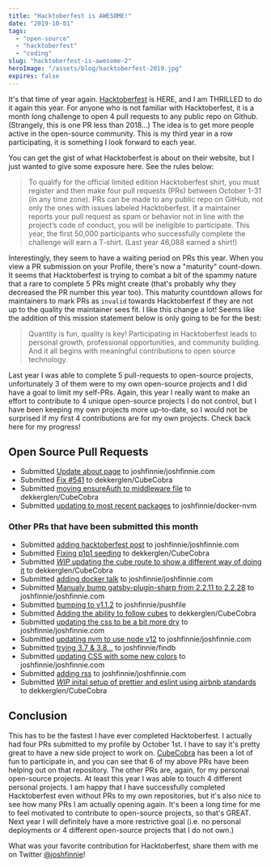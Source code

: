 ```yaml
---
title: "Hacktoberfest is AWESOME!"
date: "2019-10-01"
tags:
  - "open-source"
  - "hacktoberfest"
  - "coding"
slug: "hacktoberfest-is-awesome-2"
heroImage: "/assets/blog/hacktoberfest-2019.jpg"
expires: false
---
```


It's that time of year again. [Hacktoberfest](https://hacktoberfest.digitalocean.com/) is HERE, and I am THRILLED to do it again this year. For anyone who is not familiar with Hacktoberfest, it is a month long challenge to open 4 pull requests to any public repo on Github. (Strangely, this is one PR less than 2018...) The idea is to get more people active in the open-source community. This is my third year in a row participating, it is something I look forward to each year.

You can get the gist of what Hacktoberfest is about on their website, but I just wanted to give some exposure here. See the rules below:

> To qualify for the official limited edition Hacktoberfest shirt, you must register and then make four pull requests (PRs) between October 1-31 (in any time zone). PRs can be made to any public repo on GitHub, not only the ones with issues labeled Hacktoberfest. If a maintainer reports your pull request as spam or behavior not in line with the project’s code of conduct, you will be ineligible to participate. This year, the first 50,000 participants who successfully complete the challenge will earn a T-shirt. (Last year 46,088 earned a shirt!)

Interestingly, they seem to have a waiting period on PRs this year. When you view a PR submission on your Profile, there's
now a "maturity" count-down. It seems that Hacktoberfest is trying to combat a bit of the spammy nature that a rare to
complete 5 PRs might create (that's probably why they decreased the PR number this year too). This maturity countdown allows
for maintainers to mark PRs as `invalid` towards Hacktoberfest if they are not up to the quality the maintainer sees fit. I
like this change a lot! Seems like the addition of this mission statement below is only going to be for the best:

> Quantity is fun, quality is key! Participating in Hacktoberfest leads to personal growth, professional opportunities, and community building. And it all begins with meaningful contributions to open source technology.

Last year I was able to complete 5 pull-requests to open-source projects, unfortunately 3 of them were to my own open-source projects and I did have a goal to limit my self-PRs. Again, this year I really want to make an effort to contribute to 4 unique open-source projects I do not control, but I have been keeping my own projects more up-to-date, so I would not be surprised if my first 4 contributions are for my own projects. Check back here for my progress!

## Open Source Pull Requests

- Submitted <a href="https://github.com/joshfinnie/joshfinnie.com/pull/298">Update about page</a> to joshfinnie/joshfinnie.com
- Submitted <a href="https://github.com/dekkerglen/CubeCobra/pull/548">Fix #541</a> to dekkerglen/CubeCobra
- Submitted <a href="https://github.com/dekkerglen/CubeCobra/pull/561">moving ensureAuth to middleware file</a> to dekkerglen/CubeCobra
- Submitted <a href="https://github.com/joshfinnie/docker-nvm/pull/1">updating to most recent packages</a> to joshfinnie/docker-nvm

### Other PRs that have been submitted this month

- Submitted <a href="https://github.com/joshfinnie/joshfinnie.com/pull/304">adding hacktoberfest post</a> to joshfinnie/joshfinnie.com
- Submitted <a href="https://github.com/dekkerglen/CubeCobra/pull/576">Fixing p1p1 seeding</a> to dekkerglen/CubeCobra
- Submitted <a href="https://github.com/dekkerglen/CubeCobra/pull/577">_WIP_ updating the cube route to show a different way of doing it</a> to dekkerglen/CubeCobra
- Submitted <a href="https://github.com/joshfinnie/joshfinnie.com/pull/315">adding docker talk</a> to joshfinnie/joshfinnie.com
- Submitted <a href="https://github.com/joshfinnie/joshfinnie.com/pull/316">Manualy bump gatsby-plugin-sharp from 2.2.11 to 2.2.28</a> to joshfinnie/joshfinnie.com
- Submitted <a href="https://github.com/joshfinnie/pushfile/pull/198">bumping to v1.1.2</a> to joshfinnie/pushfile
- Submitted <a href="https://github.com/dekkerglen/CubeCobra/pull/623">Adding the ability to follow cubes</a> to dekkerglen/CubeCobra
- Submitted <a href="https://github.com/joshfinnie/joshfinnie.com/pull/347">updating the css to be a bit more dry</a> to joshfinnie/joshfinnie.com
- Submitted <a href="https://github.com/joshfinnie/joshfinnie.com/pull/349">updating nvm to use node v12</a> to joshfinnie/joshfinnie.com
- Submitted <a href="https://github.com/joshfinnie/findb/pull/21">trying 3.7 & 3.8...</a> to joshfinnie/findb
- Submitted <a href="https://github.com/joshfinnie/joshfinnie.com/pull/367">updating CSS with some new colors</a> to joshfinnie/joshfinnie.com
- Submitted <a href="https://github.com/joshfinnie/joshfinnie.com/pull/368">adding rss</a> to joshfinnie/joshfinnie.com
- Submitted <a href="https://github.com/dekkerglen/CubeCobra/pull/644">_WIP_ inital setup of prettier and eslint using airbnb standards</a> to dekkerglen/CubeCobra

## Conclusion

This has to be the fastest I have ever completed Hacktoberfest. I actually had four PRs submitted to my profile by October 1st. I have to say it's pretty great
to have a new side project to work on. [CubeCobra](https://github.com/dekkerglen/CubeCobra) has been a lot of fun to participate in, and you can see that 6 of my
above PRs have been helping out on that repository. The other PRs are, again, for my personal open-source projects. At least this year I was able to touch 4 different
personal projects. I am happy that I have successfully completed Hacktoberfest even without PRs to my own repositories, but it's also nice to see how many PRs I am
actually opening again. It's been a long time for me to feel motivated to contribute to open-source projects, so that's GREAT. Next year I will definitely have a more
restrictive goal (i.e. no personal deployments or 4 different open-source projects that I do not own.)

What was your favorite contribution for Hacktoberfest, share them with me on Twitter [@joshfinnie](https://twitter.com/joshfinnie)!
